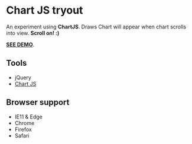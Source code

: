 # Chart JS tryout

An experiment using __ChartJS__. Draws Chart will appear when chart scrolls into view. __Scroll on! :)__

 **[SEE DEMO](https://r0o0.github.io/chartJS-samples/)**.

## Tools

- jQuery
- [Chart JS](https://www.chartjs.org/)

## Browser support

- IE11 & Edge
- Chrome
- Firefox
- Safari